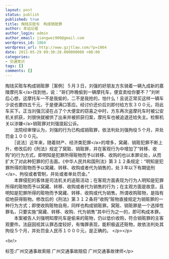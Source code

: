 ```yaml
---
layout: post
status: publish
published: true
title: 掏钱买赃车　构成销赃罪
author: 本站记者
author_login: admin
author_email: jiangwei909@gmail.com
wordpress_id: 1864
wordpress_url: http://www.gzjtlaw.com/?p=1864
date: 2011-05-29 09:30:28.000000000 +08:00
categories:
- 交通常识
tags: []
comments: []
---
```

<p>掏钱买赃车构成销赃罪［案例］５月３日，刘强的好朋友方东骑着一辆九成新的嘉陵<a>摩托车<&#47;a>找到他，说：&ldquo;哥们昨晚偷到一辆摩托车，便宜卖给你要不？&rdquo;刘听后心想，这摩托车一不是我偷的，二不是我抢的，怕什么！且说正常买这样一辆车少说也要四五千元，于是便满口答应。经讨价还价后刘即付给方东３００元，将此车买下。正当刘强沉浸在占了个大便宜的窃喜之中时，方东再次盗摩托车时被公安机关抓获，刘很快就被供了出来并被抓获归案，摩托车也被追退还给失主。检察机关以<a>涉嫌<&#47;a>销赃罪对刘强提起公诉。<br>　　法院经审理认为，刘强的行为已构成销赃罪，依法判处刘强拘役５个月，并处罚金１０００元。<br>　　［说法］近年来，随着财产、经济类<a>犯罪<&#47;a>的增多，窝藏、销赃犯罪不断上升，修改后的《刑法》规定了窝赃、销赃罪，并在客观行为中增加了&ldquo;转移、收购&rdquo;的行为方式，即明知是犯罪所得赃物而予以转移、收购的也以本罪论处，从而扩大了对此种犯罪的打击面。《中华人民共和国刑法》第３１２条规定：&ldquo;明知是犯罪所得的赃物而予以窝藏、转移、收购或者代为销售的，处３年以下<a>有期徒刑<&#47;a>、拘役或者管制，并处或者单处罚金。&rdquo;<br>　　本罪侵犯的客体是司法机关的追赃活动；在客观方面表现为行为人明知是犯罪所得的赃物而予以窝藏、转移、收购或者代为销售的行为；在主观方面是故意，且明知是犯罪所得的赃物而予窝藏、转移、收购或代为销售。所谓收购赃物，是指有偿地获得赃物。修改后的《刑法》第３１２条将&ldquo;收购&rdquo;赃物直接规定为销赃罪的一种行为方式；即使收购赃物自用，同样也构成销赃罪。窝赃、销赃罪是一个选择性罪名，只要实施&ldquo;窝藏、转移、收购、代为销售&rdquo;其中行为之一的，即可构成本罪。<br>　　本案被告人刘强明知摩托车是偷来的赃物，仍以低价收购，符合销赃罪的主客观要件。法庭因视其认罪态度较好，有悔罪表现，能积极返还赃物，故依法判处其拘役５个月，并处罚金人民币１０００元，是正确的。 <&#47;p><&#47;p><br&#47;><p>标签:广州交通事故索赔 广州交通事故赔偿 广州交通事故律师<&#47;p>

